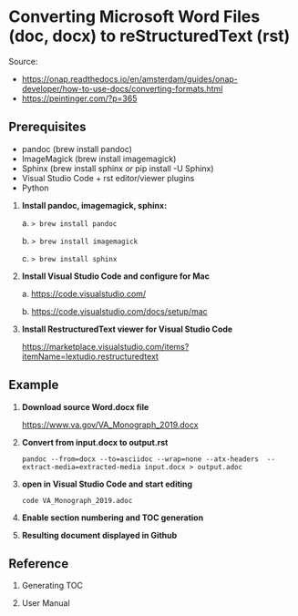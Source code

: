 # Converting Microsoft Word Files (doc, docx) to reStructuredText (rst)

Source: 
* https://onap.readthedocs.io/en/amsterdam/guides/onap-developer/how-to-use-docs/converting-formats.html
* https://peintinger.com/?p=365



## Prerequisites

* pandoc  (brew install pandoc)
* ImageMagick (brew install imagemagick)
* Sphinx (brew install sphinx *or*  pip install -U Sphinx)
* Visual Studio Code + rst editor/viewer plugins
* Python


1. __Install pandoc, imagemagick, sphinx:__

   a.  ``> brew install pandoc``

   b. ``> brew install imagemagick``

    c. ``> brew install sphinx``

2. __Install Visual Studio Code and configure for Mac__

   a.  https://code.visualstudio.com/

   b.  https://code.visualstudio.com/docs/setup/mac

3. __Install RestructuredText viewer for Visual Studio Code__

    https://marketplace.visualstudio.com/items?itemName=lextudio.restructuredtext
   



## Example

1. __Download source Word.docx file__

    https://www.va.gov/VA_Monograph_2019.docx

2. __Convert from input.docx to output.rst__

    ``pandoc --from=docx --to=asciidoc --wrap=none --atx-headers  --extract-media=extracted-media input.docx > output.adoc``

3. __open  in Visual Studio Code and start editing__

    ``code VA_Monograph_2019.adoc``

4. __Enable section numbering and TOC generation__


5. __Resulting document displayed in Github__

    


## Reference

1. Generating TOC


2. User Manual

